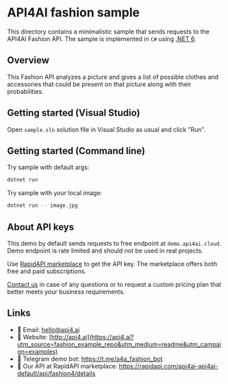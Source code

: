 # API4AI fashion sample

This directory contains a minimalistic sample that sends requests to the API4AI Fashion API.
The sample is implemented in `C#` using [.NET 6](https://dotnet.microsoft.com/en-us/download/dotnet/6.0).


## Overview

This Fashion API analyzes a picture and gives a list of possible clothes and accessories that could be present on that picture along with their probabilities.


## Getting started (Visual Studio)

Open `sample.sln` solution file in Visual Studio as usual and click "Run". 


## Getting started (Command line)

Try sample with default args:

```bash
dotnet run
```

Try sample with your local image:

```bash
dotnet run -- image.jpg
```


## About API keys

This demo by default sends requests to free endpoint at `demo.api4ai.cloud`.
Demo endpoint is rate limited and should not be used in real projects.

Use [RapidAPI marketplace](https://rapidapi.com/api4ai-api4ai-default/api/fashion4/details) to get the API key. The marketplace offers both
free and paid subscriptions.

[Contact us](https://api4.ai/contacts?utm_source=fashion_example_repo&utm_medium=readme&utm_campaign=examples) in case of any questions or to request a custom pricing plan
that better meets your business requirements.


## Links

* 📩 Email: hello@api4.ai
* 🔗 Website: [http://api4.ai](https://api4.ai?utm_source=fashion_example_repo&utm_medium=readme&utm_campaign=examples)
* 🤖 Telegram demo bot: https://t.me/a4a_fashion_bot
* 🔵 Our API at RapidAPI marketplace: https://rapidapi.com/api4ai-api4ai-default/api/fashion4/details
